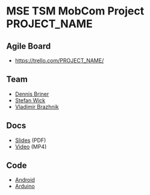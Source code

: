 # MSE TSM MobCom Project PROJECT_NAME

## Agile Board
* https://trello.com/PROJECT_NAME/

## Team
* [Dennis Briner](https://github.com/TheMen4ce)
* [Stefan Wick](https://github.com/wickdev)
* [Vladimir Brazhnik](https://github.com/4realDev)

## Docs
* [Slides](Docs/Slides.pdf) (PDF)
* [Video](Docs/Video.mp4) (MP4)

## Code
* [Android](Android)
* [Arduino](Arduino)
